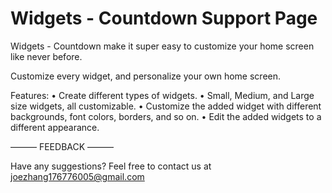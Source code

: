 # Widgets - Countdown Support Page

Widgets - Countdown make it super easy to customize your home screen like never before.

Customize every widget, and personalize your own home screen.

Features:
• Create different types of widgets.
• Small, Medium, and Large size widgets, all customizable.
• Customize the added widget with different backgrounds, font colors, borders, and so on.
• Edit the added widgets to a different appearance.

——— FEEDBACK ———

Have any suggestions? Feel free to contact us at joezhang176776005@gmail.com
